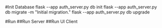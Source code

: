 #Init Database
flask --app auth_server.py db init
flask --app auth_server.py db migrate -m "Initial migration."
flask --app auth_server.py db upgrade

#Run
##Run Server
##Run UI Client